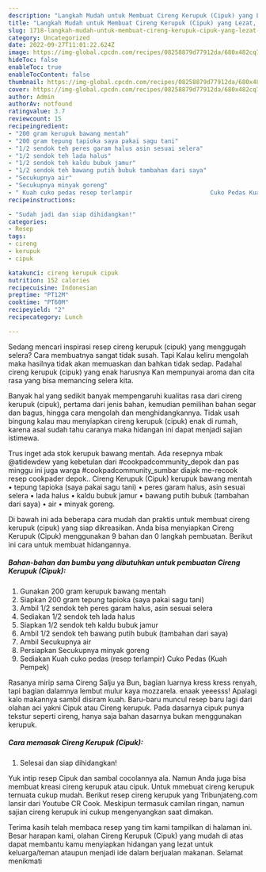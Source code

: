 ```yaml
---
description: "Langkah Mudah untuk Membuat Cireng Kerupuk (Cipuk) yang Lezat, Buat Buka Puasa Enak"
title: "Langkah Mudah untuk Membuat Cireng Kerupuk (Cipuk) yang Lezat, Buat Buka Puasa Enak"
slug: 1718-langkah-mudah-untuk-membuat-cireng-kerupuk-cipuk-yang-lezat-buat-buka-puasa-enak
category: Uncategorized
date: 2022-09-27T11:01:22.624Z
image: https://img-global.cpcdn.com/recipes/08258879d77912da/680x482cq70/cireng-kerupuk-cipuk-foto-resep-utama.jpg
hideToc: false
enableToc: true
enableTocContent: false
thumbnail: https://img-global.cpcdn.com/recipes/08258879d77912da/680x482cq70/cireng-kerupuk-cipuk-foto-resep-utama.jpg
cover: https://img-global.cpcdn.com/recipes/08258879d77912da/680x482cq70/cireng-kerupuk-cipuk-foto-resep-utama.jpg
author: Admin
authorAv: notfound
ratingvalue: 3.7
reviewcount: 15
recipeingredient:
- "200 gram kerupuk bawang mentah"
- "200 gram tepung tapioka saya pakai sagu tani"
- "1/2 sendok teh peres garam halus asin sesuai selera"
- "1/2 sendok teh lada halus"
- "1/2 sendok teh kaldu bubuk jamur"
- "1/2 sendok teh bawang putih bubuk tambahan dari saya"
- "Secukupnya air"
- "Secukupnya minyak goreng"
- " Kuah cuko pedas resep terlampir                      Cuko Pedas Kuah Pempek"
recipeinstructions:

- "Sudah jadi dan siap dihidangkan!"
categories:
- Resep
tags:
- cireng
- kerupuk
- cipuk

katakunci: cireng kerupuk cipuk 
nutrition: 152 calories
recipecuisine: Indonesian
preptime: "PT12M"
cooktime: "PT60M"
recipeyield: "2"
recipecategory: Lunch

---
```



Sedang mencari inspirasi resep cireng kerupuk (cipuk) yang menggugah selera? Cara membuatnya sangat tidak susah. Tapi Kalau keliru mengolah maka hasilnya tidak akan memuaskan dan bahkan tidak sedap. Padahal cireng kerupuk (cipuk) yang enak harusnya Kan mempunyai aroma dan cita rasa yang bisa memancing selera kita.


Banyak hal yang sedikit banyak mempengaruhi kualitas rasa dari cireng kerupuk (cipuk), pertama dari jenis bahan, kemudian pemilihan bahan segar dan bagus, hingga cara mengolah dan menghidangkannya. Tidak usah bingung kalau mau menyiapkan cireng kerupuk (cipuk) enak di rumah, karena asal sudah tahu caranya maka hidangan ini dapat menjadi sajian istimewa.

Trus inget ada stok kerupuk bawang mentah. Ada resepnya mbak @atidewdew yang kebetulan dari #cookpadcommunity_depok dan pas minggu ini juga warga #cookpadcommunity_sumbar diajak me-recook resep cookpader depok.. Cireng Kerupuk (Cipuk) kerupuk bawang mentah • tepung tapioka (saya pakai sagu tani) • peres garam halus, asin sesuai selera • lada halus • kaldu bubuk jamur • bawang putih bubuk (tambahan dari saya) • air • minyak goreng.


Di bawah ini ada beberapa cara mudah dan praktis untuk membuat cireng kerupuk (cipuk) yang siap dikreasikan. Anda bisa menyiapkan Cireng Kerupuk (Cipuk) menggunakan 9 bahan dan 0 langkah pembuatan. Berikut ini cara untuk membuat hidangannya.

<!--inarticleads1-->

##### Bahan-bahan dan bumbu yang dibutuhkan untuk pembuatan Cireng Kerupuk (Cipuk):

1. Gunakan 200 gram kerupuk bawang mentah
1. Siapkan 200 gram tepung tapioka (saya pakai sagu tani)
1. Ambil 1/2 sendok teh peres garam halus, asin sesuai selera
1. Sediakan 1/2 sendok teh lada halus
1. Siapkan 1/2 sendok teh kaldu bubuk jamur
1. Ambil 1/2 sendok teh bawang putih bubuk (tambahan dari saya)
1. Ambil Secukupnya air
1. Persiapkan Secukupnya minyak goreng
1. Sediakan  Kuah cuko pedas (resep terlampir)                      Cuko Pedas (Kuah Pempek)


Rasanya mirip sama Cireng Salju ya Bun, bagian luarnya kress kress renyah, tapi bagian dalamnya lembut mulur kaya mozzarela. enaak yeeesss! Apalagi kalo makannya sambil disiram kuah. Baru-baru muncul resep baru lagi dari olahan aci yakni Cipuk atau Cireng kerupuk. Pada dasarnya cipuk punya tekstur seperti cireng, hanya saja bahan dasarnya bukan menggunakan kerupuk. 

<!--inarticleads2-->

##### Cara memasak Cireng Kerupuk (Cipuk):


1. Selesai dan siap dihidangkan!

Yuk intip resep Cipuk dan sambal cocolannya ala. Namun Anda juga bisa membuat kreasi cireng kerupuk atau cipuk. Untuk mmebuat cireng kerupuk ternuata cukup mudah. Berikut resep cireng kerupuk yang Tribunjateng.com lansir dari Youtube CR Cook. Meskipun termasuk camilan ringan, namun sajian cireng kerupuk ini cukup mengenyangkan saat dimakan. 

Terima kasih telah membaca resep yang tim kami tampilkan di halaman ini. Besar harapan kami, olahan Cireng Kerupuk (Cipuk) yang mudah di atas dapat membantu kamu menyiapkan hidangan yang lezat untuk keluarga/teman ataupun menjadi ide dalam berjualan makanan. Selamat menikmati
